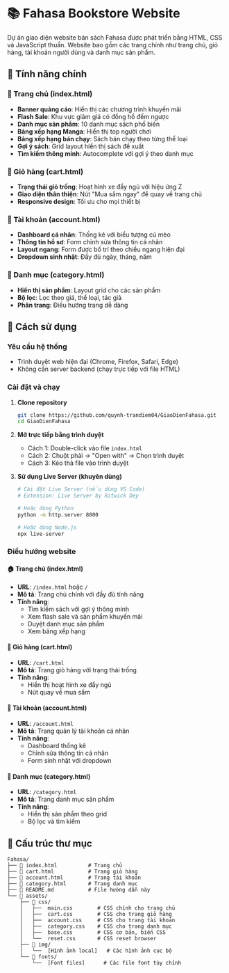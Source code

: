 # 📚 Fahasa Bookstore Website

Dự án giao diện website bán sách Fahasa được phát triển bằng HTML, CSS và JavaScript thuần. Website bao gồm các trang chính như trang chủ, giỏ hàng, tài khoản người dùng và danh mục sản phẩm.

## 🌟 Tính năng chính

### 📖 Trang chủ (index.html)

- **Banner quảng cáo**: Hiển thị các chương trình khuyến mãi
- **Flash Sale**: Khu vực giảm giá có đồng hồ đếm ngược
- **Danh mục sản phẩm**: 10 danh mục sách phổ biến
- **Bảng xếp hạng Manga**: Hiển thị top người chơi
- **Bảng xếp hạng bán chạy**: Sách bán chạy theo từng thể loại
- **Gợi ý sách**: Grid layout hiển thị sách đề xuất
- **Tìm kiếm thông minh**: Autocomplete với gợi ý theo danh mục

### 🛒 Giỏ hàng (cart.html)

- **Trạng thái giỏ trống**: Hoạt hình xe đẩy ngủ với hiệu ứng Z
- **Giao diện thân thiện**: Nút "Mua sắm ngay" để quay về trang chủ
- **Responsive design**: Tối ưu cho mọi thiết bị

### 👤 Tài khoản (account.html)

- **Dashboard cá nhân**: Thống kê với biểu tượng cú mèo
- **Thông tin hồ sơ**: Form chỉnh sửa thông tin cá nhân
- **Layout ngang**: Form được bố trí theo chiều ngang hiện đại
- **Dropdown sinh nhật**: Đầy đủ ngày, tháng, năm

### 📂 Danh mục (category.html)

- **Hiển thị sản phẩm**: Layout grid cho các sản phẩm
- **Bộ lọc**: Lọc theo giá, thể loại, tác giả
- **Phân trang**: Điều hướng trang dễ dàng

## 🚀 Cách sử dụng

### Yêu cầu hệ thống

- Trình duyệt web hiện đại (Chrome, Firefox, Safari, Edge)
- Không cần server backend (chạy trực tiếp với file HTML)

### Cài đặt và chạy

1. **Clone repository**

   ```bash
   git clone https://github.com/quynh-trandiem04/GiaoDienFahasa.git
   cd GiaoDienFahasa
   ```

2. **Mở trực tiếp bằng trình duyệt**

   - Cách 1: Double-click vào file `index.html`
   - Cách 2: Chuột phải → "Open with" → Chọn trình duyệt
   - Cách 3: Kéo thả file vào trình duyệt

3. **Sử dụng Live Server (khuyên dùng)**

   ```bash
   # Cài đặt Live Server (nếu dùng VS Code)
   # Extension: Live Server by Ritwick Dey

   # Hoặc dùng Python
   python -m http.server 8000

   # Hoặc dùng Node.js
   npx live-server
   ```

### Điều hướng website

#### 🏠 Trang chủ (index.html)

- **URL**: `/index.html` hoặc `/`
- **Mô tả**: Trang chủ chính với đầy đủ tính năng
- **Tính năng**:
  - Tìm kiếm sách với gợi ý thông minh
  - Xem flash sale và sản phẩm khuyến mãi
  - Duyệt danh mục sản phẩm
  - Xem bảng xếp hạng

#### 🛒 Giỏ hàng (cart.html)

- **URL**: `/cart.html`
- **Mô tả**: Trang giỏ hàng với trạng thái trống
- **Tính năng**:
  - Hiển thị hoạt hình xe đẩy ngủ
  - Nút quay về mua sắm

#### 👤 Tài khoản (account.html)

- **URL**: `/account.html`
- **Mô tả**: Trang quản lý tài khoản cá nhân
- **Tính năng**:
  - Dashboard thống kê
  - Chỉnh sửa thông tin cá nhân
  - Form sinh nhật với dropdown

#### 📂 Danh mục (category.html)

- **URL**: `/category.html`
- **Mô tả**: Trang danh mục sản phẩm
- **Tính năng**:
  - Hiển thị sản phẩm theo grid
  - Bộ lọc và tìm kiếm

## 📁 Cấu trúc thư mục

```
Fahasa/
├── 📄 index.html          # Trang chủ
├── 📄 cart.html           # Trang giỏ hàng
├── 📄 account.html        # Trang tài khoản
├── 📄 category.html       # Trang danh mục
├── 📄 README.md           # File hướng dẫn này
└── 📁 assets/
    ├── 📁 css/
    │   ├──  main.css        # CSS chính cho trang chủ
    │   ├──  cart.css        # CSS cho trang giỏ hàng
    │   ├──  account.css     # CSS cho trang tài khoản
    │   ├──  category.css    # CSS cho trang danh mục
    │   ├──  base.css        # CSS cơ bản, biến CSS
    │   └──  reset.css       # CSS reset browser
    ├── 📁 img/
    │   └──  [Hình ảnh local]   # Các hình ảnh cục bộ
    └── 📁 fonts/
        └──  [Font files]      # Các file font tùy chỉnh
```
